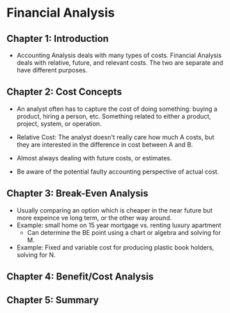 # Financial Analysis

## Chapter 1: Introduction
* Accounting Analysis deals with many types of costs. Financial Analysis deals with relative, future, and relevant costs. The two are separate and have different purposes.

## Chapter 2: Cost Concepts
* An analyst often has to capture the cost of doing something: buying a product, hiring a person, etc. Something related to either a product, project, system, or operation.

* Relative Cost: The analyst doesn't really care how much A costs, but they are interested in the difference in cost between A and B.
* Almost always dealing with future costs, or estimates.
* Be aware of the potential faulty accounting perspective of actual cost.

## Chapter 3: Break-Even Analysis
* Usually comparing an option which is cheaper in the near future but more expeince ve long term, or the other way around.
* Example: small home on 15 year mortgage vs. renting luxury apartment
  * Can determine the BE point using a chart or algebra and solving for M.
* Example: Fixed and variable cost for producing plastic book holders, solving for N.

## Chapter 4: Benefit/Cost Analysis

## Chapter 5: Summary

